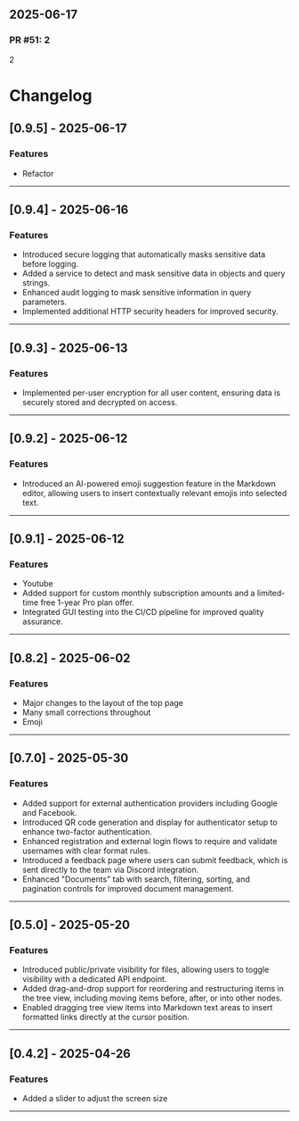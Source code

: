 ## 2025-06-17

### PR #51: 2

2

# Changelog

## [0.9.5] - 2025-06-17

### Features
- Refactor

---

## [0.9.4] - 2025-06-16

### Features
- Introduced secure logging that automatically masks sensitive data before logging.
- Added a service to detect and mask sensitive data in objects and query strings.
- Enhanced audit logging to mask sensitive information in query parameters.
- Implemented additional HTTP security headers for improved security.

---

## [0.9.3] - 2025-06-13

### Features
- Implemented per-user encryption for all user content, ensuring data is securely stored and decrypted on access.

---

## [0.9.2] - 2025-06-12

### Features
- Introduced an AI-powered emoji suggestion feature in the Markdown editor, allowing users to insert contextually relevant emojis into selected text.

---

## [0.9.1] - 2025-06-12

### Features
- Youtube
- Added support for custom monthly subscription amounts and a limited-time free 1-year Pro plan offer.
- Integrated GUI testing into the CI/CD pipeline for improved quality assurance.

---

## [0.8.2] - 2025-06-02

### Features
- Major changes to the layout of the top page
- Many small corrections throughout
- Emoji

---

## [0.7.0] - 2025-05-30

### Features
- Added support for external authentication providers including Google and Facebook.
- Introduced QR code generation and display for authenticator setup to enhance two-factor authentication.
- Enhanced registration and external login flows to require and validate usernames with clear format rules.
- Introduced a feedback page where users can submit feedback, which is sent directly to the team via Discord integration.
- Enhanced "Documents" tab with search, filtering, sorting, and pagination controls for improved document management.

---

## [0.5.0] - 2025-05-20

### Features
- Introduced public/private visibility for files, allowing users to toggle visibility with a dedicated API endpoint.
- Added drag-and-drop support for reordering and restructuring items in the tree view, including moving items before, after, or into other nodes.
- Enabled dragging tree view items into Markdown text areas to insert formatted links directly at the cursor position.

---

## [0.4.2] - 2025-04-26

### Features
- Added a slider to adjust the screen size

---
